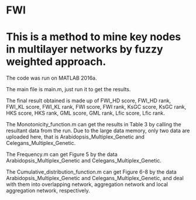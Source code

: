# FWI
# This is a method to mine key nodes in multilayer networks by fuzzy weighted approach.

The code was run on MATLAB 2016a.

The main file is main.m, just run it to get the results.

The final result obtained is made up of FWI_HD score, FWI_HD rank, FWI_KL score, FWI_KL rank, FWI score, FWI rank, KsGC score, KsGC rank, HKS score, HKS rank, GML score, GML rank, Lfic score, Lfic rank.

The Monotonicity_function.m can get the results in Table 3 by calling the resultant data from the run. Due to the large data memory, only two data are uploaded here, that is Arabidopsis_Multiplex_Genetic and Celegans_Multiplex_Genetic.

The Frequency.m can get Figure 5 by the data Arabidopsis_Multiplex_Genetic and Celegans_Multiplex_Genetic.

The Cumulative_distribution_function.m can get Figure 6-8 by the data Arabidopsis_Multiplex_Genetic and Celegans_Multiplex_Genetic, and deal with them into overlapping network, aggregation network and local aggregation network, respectively.
